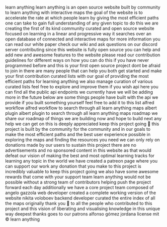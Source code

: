 learn anything learn anything is an open source website built by community to learn anything with interactive maps the goal of the website is to accelerate the rate at which people learn by giving the most efficient paths one can take to gain full understanding of any given topic to do this we are creating the first of its kind community curated and open source website focused on learning in a linear and progressive way it searches over an open database of connected and interactive maps for more information you can read our white paper check our wiki and ask questions on our discord server contributing since this website is fully open source you can help and add new and awesome features to the website please read our contribution guidelines for different ways on how you can do this if you have never programmed before and this is your first open source project dont be afraid to join in there are many people that can help you both get started and make your first contribution curated lists with our goal of providing the most efficient paths for learning anything we also manage curation of various curated lists feel free to explore and improve them if you wish api here you can find all the public api endpoints we currently have we will be adding more in the future below are some things people have built with the api we provide if you built something yourself feel free to add it to this list alfred workflow alfred workflow to search through all learn anything maps albert plugin albert plugin to search through all learn anything maps roadmap we share our roadmap of things we are building now and hope to build next any help we can get on this is deeply appreciated keep this project going 💜 this project is built by the community for the community and in our goals to make the most efficient paths and the best user experience possible in exploring the maps and finding the resources you need we can only rely on donations made by our users to sustain this project there are no advertisements and no sponsored content in this website as that would defeat our vision of making the best and most optimal learning tracks for learning any topic in the world we have created a patreon page where you can support our work any donation that you make to this project is incredibly valuable to keep this project going we also have some awesome rewards that come with your support team learn anything would not be possible without a strong team of contributors helping push the project forward each day additionally we have a core project team composed of angelo gazzola web developer created a complete working version of the website nikita voloboev backend developer curated the entire index of all the maps originally thank you 💜 to all the people who contributed to this project and this vision of liberating and visualising knowledge in this unique way deepest thanks goes to our patrons alfonso gómez jordana license mit © learn anything
